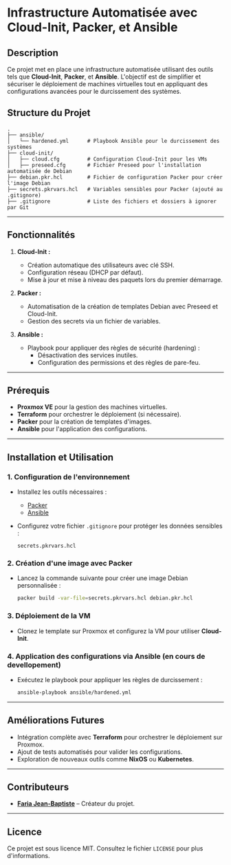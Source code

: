 # **Infrastructure Automatisée avec Cloud-Init, Packer, et Ansible**

## **Description**

Ce projet met en place une infrastructure automatisée utilisant des outils tels que **Cloud-Init**, **Packer**, et **Ansible**. L'objectif est de simplifier et sécuriser le déploiement de machines virtuelles tout en appliquant des configurations avancées pour le durcissement des systèmes.

## **Structure du Projet**

```plaintext
.
├── ansible/
│   └── hardened.yml      # Playbook Ansible pour le durcissement des systèmes
├── cloud-init/
│   ├── cloud.cfg         # Configuration Cloud-Init pour les VMs
│   ├── preseed.cfg       # Fichier Preseed pour l'installation automatisée de Debian
├── debian.pkr.hcl        # Fichier de configuration Packer pour créer l'image Debian
├── secrets.pkrvars.hcl   # Variables sensibles pour Packer (ajouté au .gitignore)
├── .gitignore            # Liste des fichiers et dossiers à ignorer par Git
```

---

## **Fonctionnalités**

1. **Cloud-Init :**
   - Création automatique des utilisateurs avec clé SSH.
   - Configuration réseau (DHCP par défaut).
   - Mise à jour et mise à niveau des paquets lors du premier démarrage.

2. **Packer :**
   - Automatisation de la création de templates Debian avec Preseed et Cloud-Init.
   - Gestion des secrets via un fichier de variables.

3. **Ansible :**
   - Playbook pour appliquer des règles de sécurité (hardening) :
     - Désactivation des services inutiles.
     - Configuration des permissions et des règles de pare-feu.

---

## **Prérequis**

- **Proxmox VE** pour la gestion des machines virtuelles.
- **Terraform** pour orchestrer le déploiement (si nécessaire).
- **Packer** pour la création de templates d'images.
- **Ansible** pour l'application des configurations.

---

## **Installation et Utilisation**

### 1. **Configuration de l'environnement**

- Installez les outils nécessaires :
  - [Packer](https://www.packer.io/)
  - [Ansible](https://www.ansible.com/)
- Configurez votre fichier `.gitignore` pour protéger les données sensibles :

  ```plaintext
  secrets.pkrvars.hcl
  ```

### 2. **Création d'une image avec Packer**

- Lancez la commande suivante pour créer une image Debian personnalisée :

  ```bash
  packer build -var-file=secrets.pkrvars.hcl debian.pkr.hcl
  ```

### 3. **Déploiement de la VM**

- Clonez le template sur Proxmox et configurez la VM pour utiliser **Cloud-Init**.

### 4. **Application des configurations via Ansible (en cours de devellopement)**

- Exécutez le playbook pour appliquer les règles de durcissement :

  ```bash
  ansible-playbook ansible/hardened.yml
  ```

---

## **Améliorations Futures**

- Intégration complète avec **Terraform** pour orchestrer le déploiement sur Proxmox.
- Ajout de tests automatisés pour valider les configurations.
- Exploration de nouveaux outils comme **NixOS** ou **Kubernetes**.

---

## **Contributeurs**

- **[Faria Jean-Baptiste](https://www.linkedin.com/in/faria-jean-baptiste/)** – Créateur du projet.

---

## **Licence**

Ce projet est sous licence MIT. Consultez le fichier `LICENSE` pour plus d'informations.
